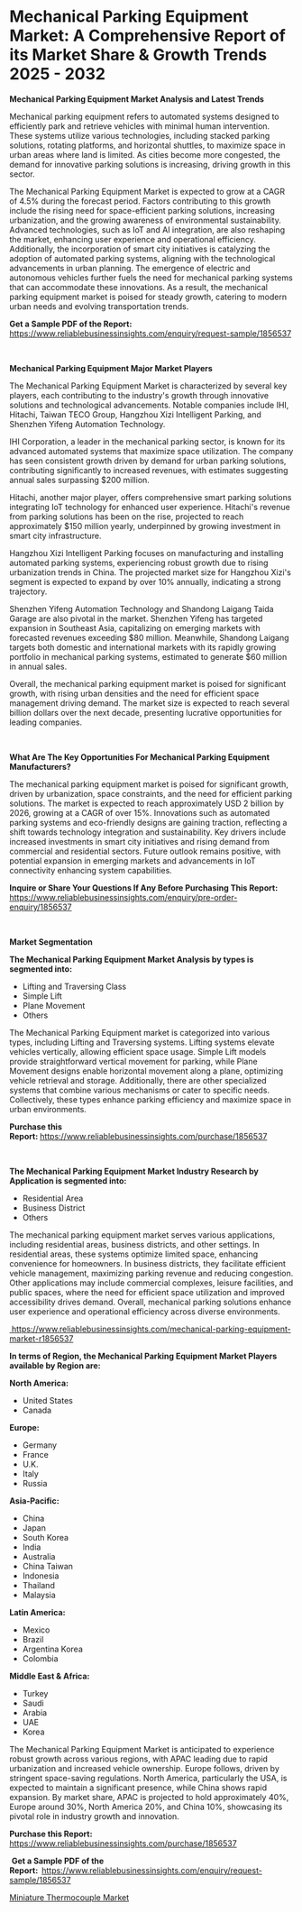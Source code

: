 <p><h1>Mechanical Parking Equipment Market: A Comprehensive Report of its Market Share & Growth Trends 2025 - 2032</h1></p><p><strong>Mechanical Parking Equipment Market Analysis and Latest Trends</strong></p>
<p><p>Mechanical parking equipment refers to automated systems designed to efficiently park and retrieve vehicles with minimal human intervention. These systems utilize various technologies, including stacked parking solutions, rotating platforms, and horizontal shuttles, to maximize space in urban areas where land is limited. As cities become more congested, the demand for innovative parking solutions is increasing, driving growth in this sector.</p><p>The Mechanical Parking Equipment Market is expected to grow at a CAGR of 4.5% during the forecast period. Factors contributing to this growth include the rising need for space-efficient parking solutions, increasing urbanization, and the growing awareness of environmental sustainability. Advanced technologies, such as IoT and AI integration, are also reshaping the market, enhancing user experience and operational efficiency. Additionally, the incorporation of smart city initiatives is catalyzing the adoption of automated parking systems, aligning with the technological advancements in urban planning. The emergence of electric and autonomous vehicles further fuels the need for mechanical parking systems that can accommodate these innovations. As a result, the mechanical parking equipment market is poised for steady growth, catering to modern urban needs and evolving transportation trends.</p></p>
<p><strong>Get a Sample PDF of the Report:&nbsp;</strong> <a href="https://www.reliablebusinessinsights.com/enquiry/request-sample/1856537?utm_campaign=3455&utm_medium=2&utm_source=Github&utm_content=ia&utm_term=10042025&utm_id=mechanical-parking-equipment">https://www.reliablebusinessinsights.com/enquiry/request-sample/1856537</a></p>
<p>&nbsp;</p>
<p><strong>Mechanical Parking Equipment Major Market Players</strong></p>
<p><p>The Mechanical Parking Equipment Market is characterized by several key players, each contributing to the industry's growth through innovative solutions and technological advancements. Notable companies include IHI, Hitachi, Taiwan TECO Group, Hangzhou Xizi Intelligent Parking, and Shenzhen Yifeng Automation Technology.</p><p>IHI Corporation, a leader in the mechanical parking sector, is known for its advanced automated systems that maximize space utilization. The company has seen consistent growth driven by demand for urban parking solutions, contributing significantly to increased revenues, with estimates suggesting annual sales surpassing $200 million.</p><p>Hitachi, another major player, offers comprehensive smart parking solutions integrating IoT technology for enhanced user experience. Hitachi's revenue from parking solutions has been on the rise, projected to reach approximately $150 million yearly, underpinned by growing investment in smart city infrastructure.</p><p>Hangzhou Xizi Intelligent Parking focuses on manufacturing and installing automated parking systems, experiencing robust growth due to rising urbanization trends in China. The projected market size for Hangzhou Xizi's segment is expected to expand by over 10% annually, indicating a strong trajectory.</p><p>Shenzhen Yifeng Automation Technology and Shandong Laigang Taida Garage are also pivotal in the market. Shenzhen Yifeng has targeted expansion in Southeast Asia, capitalizing on emerging markets with forecasted revenues exceeding $80 million. Meanwhile, Shandong Laigang targets both domestic and international markets with its rapidly growing portfolio in mechanical parking systems, estimated to generate $60 million in annual sales.</p><p>Overall, the mechanical parking equipment market is poised for significant growth, with rising urban densities and the need for efficient space management driving demand. The market size is expected to reach several billion dollars over the next decade, presenting lucrative opportunities for leading companies.</p></p>
<p>&nbsp;</p>
<p><strong>What Are The Key Opportunities For Mechanical Parking Equipment Manufacturers?</strong></p>
<p><p>The mechanical parking equipment market is poised for significant growth, driven by urbanization, space constraints, and the need for efficient parking solutions. The market is expected to reach approximately USD 2 billion by 2026, growing at a CAGR of over 15%. Innovations such as automated parking systems and eco-friendly designs are gaining traction, reflecting a shift towards technology integration and sustainability. Key drivers include increased investments in smart city initiatives and rising demand from commercial and residential sectors. Future outlook remains positive, with potential expansion in emerging markets and advancements in IoT connectivity enhancing system capabilities.</p></p>
<p><strong>Inquire or Share Your Questions If Any Before Purchasing This Report:</strong> <a href="https://www.reliablebusinessinsights.com/enquiry/pre-order-enquiry/1856537?utm_campaign=3455&utm_medium=2&utm_source=Github&utm_content=ia&utm_term=10042025&utm_id=mechanical-parking-equipment">https://www.reliablebusinessinsights.com/enquiry/pre-order-enquiry/1856537</a></p>
<p>&nbsp;</p>
<p><strong>Market Segmentation</strong></p>
<p><strong>The Mechanical Parking Equipment Market Analysis by types is segmented into:</strong></p>
<p><ul><li>Lifting and Traversing Class</li><li>Simple Lift</li><li>Plane Movement</li><li>Others</li></ul></p>
<p><p>The Mechanical Parking Equipment market is categorized into various types, including Lifting and Traversing systems. Lifting systems elevate vehicles vertically, allowing efficient space usage. Simple Lift models provide straightforward vertical movement for parking, while Plane Movement designs enable horizontal movement along a plane, optimizing vehicle retrieval and storage. Additionally, there are other specialized systems that combine various mechanisms or cater to specific needs. Collectively, these types enhance parking efficiency and maximize space in urban environments.</p></p>
<p><strong>Purchase this Report:&nbsp;</strong><a href="https://www.reliablebusinessinsights.com/purchase/1856537?utm_campaign=3455&utm_medium=2&utm_source=Github&utm_content=ia&utm_term=10042025&utm_id=mechanical-parking-equipment">https://www.reliablebusinessinsights.com/purchase/1856537</a></p>
<p>&nbsp;</p>
<p><strong>The Mechanical Parking Equipment Market Industry Research by Application is segmented into:</strong></p>
<p><ul><li>Residential Area</li><li>Business District</li><li>Others</li></ul></p>
<p><p>The mechanical parking equipment market serves various applications, including residential areas, business districts, and other settings. In residential areas, these systems optimize limited space, enhancing convenience for homeowners. In business districts, they facilitate efficient vehicle management, maximizing parking revenue and reducing congestion. Other applications may include commercial complexes, leisure facilities, and public spaces, where the need for efficient space utilization and improved accessibility drives demand. Overall, mechanical parking solutions enhance user experience and operational efficiency across diverse environments.</p></p>
<p><a href="https://www.reliablebusinessinsights.com/mechanical-parking-equipment-market-r1856537?utm_campaign=3455&utm_medium=2&utm_source=Github&utm_content=ia&utm_term=10042025&utm_id=mechanical-parking-equipment">&nbsp;https://www.reliablebusinessinsights.com/mechanical-parking-equipment-market-r1856537</a></p>
<p><strong>In terms of Region, the Mechanical Parking Equipment Market Players available by Region are:</strong></p>
<p>
    <p> <strong> North America: </strong>
        <ul>
            <li>United States</li>
            <li>Canada</li>
        </ul>
        </p> 
    <p> <strong> Europe: </strong>
        <ul>
            <li>Germany</li>
            <li>France</li>
            <li>U.K.</li>
            <li>Italy</li>
            <li>Russia</li>
        </ul>
        </p> 
    <p> <strong> Asia-Pacific: </strong>
        <ul>
            <li>China</li>
            <li>Japan</li>
            <li>South Korea</li>
            <li>India</li>
            <li>Australia</li>
            <li>China Taiwan</li>
            <li>Indonesia</li>
            <li>Thailand</li>
            <li>Malaysia</li>
        </ul>
        </p> 
    <p> <strong> Latin America: </strong>
        <ul>
            <li>Mexico</li>
            <li>Brazil</li>
            <li>Argentina Korea</li>
            <li>Colombia</li>
        </ul>
        </p> 
    <p> <strong> Middle East & Africa: </strong>
        <ul>
            <li>Turkey</li>
            <li>Saudi</li>
            <li>Arabia</li>
            <li>UAE</li>
            <li>Korea</li>
        </ul>
    </p>
    </p>
<p><p>The Mechanical Parking Equipment Market is anticipated to experience robust growth across various regions, with APAC leading due to rapid urbanization and increased vehicle ownership. Europe follows, driven by stringent space-saving regulations. North America, particularly the USA, is expected to maintain a significant presence, while China shows rapid expansion. By market share, APAC is projected to hold approximately 40%, Europe around 30%, North America 20%, and China 10%, showcasing its pivotal role in industry growth and innovation.</p></p>
<p><strong>Purchase this Report: </strong><a href="https://www.reliablebusinessinsights.com/purchase/1856537?utm_campaign=3455&utm_medium=2&utm_source=Github&utm_content=ia&utm_term=10042025&utm_id=mechanical-parking-equipment">https://www.reliablebusinessinsights.com/purchase/1856537</a></p>
<p>&nbsp;<strong>Get a Sample PDF of the Report:&nbsp;&nbsp;</strong><a href="https://www.reliablebusinessinsights.com/enquiry/request-sample/1856537?utm_campaign=3455&utm_medium=2&utm_source=Github&utm_content=ia&utm_term=10042025&utm_id=mechanical-parking-equipment">https://www.reliablebusinessinsights.com/enquiry/request-sample/1856537</a></p>
<p><strong></strong></p>
<p><p><a href="https://github.com/norbyboyse4d/Market-Research-Report-List-1/blob/main/miniature-thermocouple-market.md?utm_campaign=3455&utm_medium=2&utm_source=Github&utm_content=ia&utm_term=10042025&utm_id=mechanical-parking-equipment">Miniature Thermocouple Market</a></p></p>